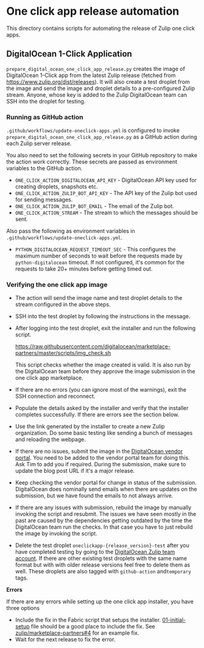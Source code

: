 # One click app release automation

This directory contains scripts for automating the release of Zulip one click apps.

## DigitalOcean 1-Click Application
`prepare_digital_ocean_one_click_app_release.py` creates the image of DigitalOcean 1-Click
app from the latest Zulip release (fetched from https://www.zulip.org/dist/releases). It will
also create a test droplet from the image and send the image and droplet
details to a pre-configured Zulip stream. Anyone, whose key is added to the
Zulip DigitalOcean team can SSH into the droplet for testing.

### Running as GitHub action

`.github/workflows/update-oneclick-apps.yml` is configured to invoke
`prepare_digital_ocean_one_click_app_release.py` as a GitHub action during each Zulip
server release.

You also need to set the following secrets in your GitHub repository to make the action
work correctly. These secrets are passed as environment variables to the GitHub action.

* `ONE_CLICK_ACTION_DIGITALOCEAN_API_KEY` - DigitalOcean API key used for creating droplets, snapshots etc.
* `ONE_CLICK_ACTION_ZULIP_BOT_API_KEY` - The API key of the Zulip bot used for sending messages.
* `ONE_CLICK_ACTION_ZULIP_BOT_EMAIL` - The email of the Zulip bot.
* `ONE_CLICK_ACTION_STREAM` - The stream to which the messages should be sent.

Also pass the following as environment variables in `.github/workflows/update-oneclick-apps.yml`.
*  `PYTHON_DIGITALOCEAN_REQUEST_TIMEOUT_SEC` -  This configures the maximum number of seconds
  to wait before the requests made by `python-digitalocean` timeout. If not configured, it's
  common for the requests to take 20+ minutes before getting timed out.

### Verifying the one click app image
* The action will send the image name and test droplet details to the stream configured in the
  above steps.
* SSH into the test droplet by following the instructions in the message.
* After logging into the test droplet, exit the installer and run the following script.

  https://raw.githubusercontent.com/digitalocean/marketplace-partners/master/scripts/img_check.sh

  This script checks whether the image created is valid. It is also run by the DigitalOcean team
  before they approve the image submission in the one click app marketplace.
* If there are no errors (you can ignore most of the warnings), exit the SSH connection and
  reconnect.
* Populate the details asked by the installer and verify that the installer completes successfully.
  If there are errors see the section below.
* Use the link generated by the installer to create a new Zulip organization. Do some basic
  testing like sending a bunch of messages and reloading the webpage.
* If there are no issues, submit the image in the
  [DigitalOcean vendor portal](https://marketplace.digitalocean.com/vendorportal). You need to be
  added to the vendor portal team for doing this. Ask Tim to add you if required. During the submission,
  make sure to update the blog post URL if it's a major release.
* Keep checking the vendor portal for change in status of the submission. DigitalOcean does nominally send
  emails when there are updates on the submission, but we have found the emails to not always arrive.
* If there are any issues with submission, rebuild the image by manually invoking the script and
  resubmit. The issues we have seen mostly in the past are caused by the dependencies getting outdated
  by the time the DigitalOcean team run the checks. In that case you have to just rebuild the image
  by invoking the script.
* Delete the test droplet `oneclickapp-{release_version}-test` after you have completed testing
  by going to the [DigitalOcean Zulip team account](https://cloud.digitalocean.com/droplets?i=0242e0).
  If there are other existing test droplets with the same name format but with with older release versions
  feel free to delete them as well. These droplets are also tagged with `github-action` and`temporary`
  tags.

**Errors**

If there are any errors while setting up the one click app installer, you have three options
* Include the fix in the Fabric script that setups the installer.
  [01-initial-setup](https://raw.githubusercontent.com/zulip/marketplace-partners/master/marketplace_docs/templates/Fabric/scripts/01-initial-setup)
  file should be a good place to include the fix. See
  [zulip/marketplace-partners#4](https://github.com/zulip/marketplace-partners/pull/4/files) for an
  example fix.
* Wait for the next release to fix the error.
